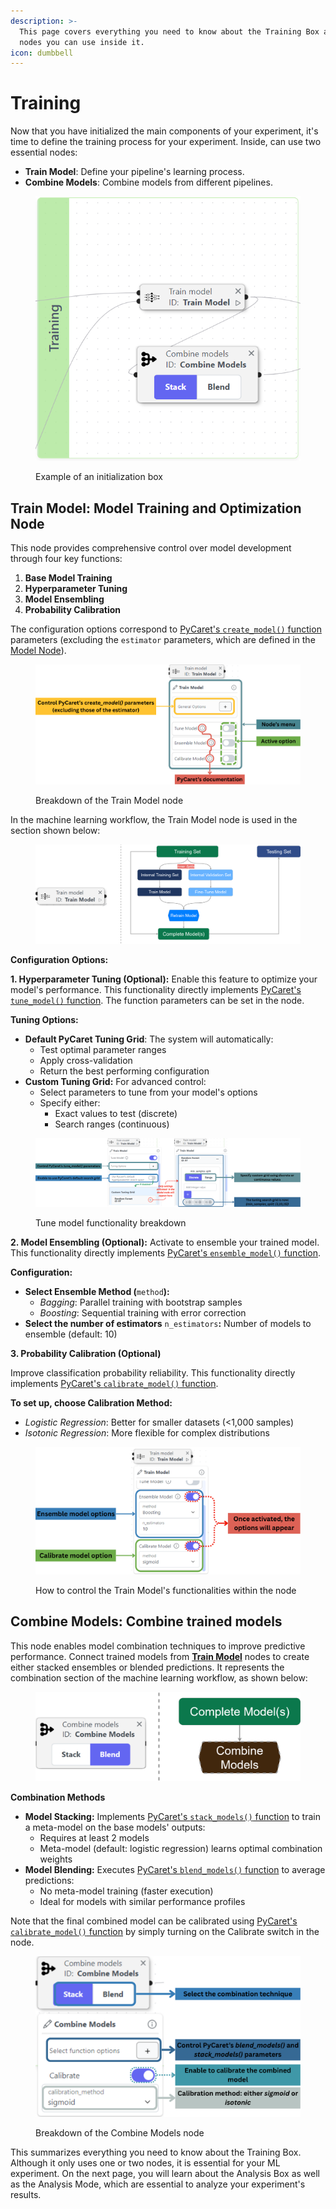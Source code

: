 ```yaml
---
description: >-
  This page covers everything you need to know about the Training Box and the
  nodes you can use inside it.
icon: dumbbell
---
```


# Training

Now that you have initialized the main components of your experiment, it's time to define the training process for your experiment. Inside, can use two essential nodes:

* **Train Model**: Define your pipeline's learning process.
* **Combine Models**: Combine models from different pipelines.

<figure><img src="../../../.gitbook/assets/image (60).png" alt=""><figcaption><p>Example of an initialization box</p></figcaption></figure>

## **Train Model: Model Training and Optimization Node**

This node provides comprehensive control over model development through four key functions:

1. **Base Model Training**
2. **Hyperparameter Tuning**
3. **Model Ensembling**
4. **Probability Calibration**

The configuration options correspond to [PyCaret's `create_model()` function](https://pycaret.readthedocs.io/en/stable/api/classification.html#pycaret.classification.create_model) parameters (excluding the `estimator` parameters, which are defined in the [Model Node](initialization.md#model-node-configure-your-machine-learning-algorithm)).

<figure><img src="../../../.gitbook/assets/BreakdownTrainModel2Node.png" alt=""><figcaption><p>Breakdown of the Train Model node</p></figcaption></figure>

In the machine learning workflow, the Train Model node is used in the section shown below:

<figure><img src="../../../.gitbook/assets/TrainModelNodeUsageNew.png" alt=""><figcaption></figcaption></figure>

**Configuration Options:**

**1. Hyperparameter Tuning (Optional):** Enable this feature to optimize your model's performance. This functionality directly implements [PyCaret's `tune_model()` function](https://pycaret.readthedocs.io/en/stable/api/classification.html#pycaret.classification.tune_model). The function parameters can be set in the node.

**Tuning Options:**

* **Default PyCaret Tuning Grid**: The system will automatically:
  * Test optimal parameter ranges
  * Apply cross-validation
  * Return the best performing configuration
* **Custom Tuning Grid:** For advanced control:
  * Select parameters to tune from your model's options
  * Specify either:
    * Exact values to test (discrete)
    * Search ranges (continuous)

<figure><img src="../../../.gitbook/assets/BreakdownTrainModel3Node.png" alt=""><figcaption><p>Tune model functionality breakdown</p></figcaption></figure>

**2. Model Ensembling (Optional):** Activate to ensemble your trained model. This functionality directly implements [PyCaret's `ensemble_model()` function](https://pycaret.readthedocs.io/en/stable/api/classification.html#pycaret.classification.ensemble_model).

**Configuration:**

* **Select Ensemble Method (**`method`**):**
  * _Bagging_: Parallel training with bootstrap samples
  * _Boosting_: Sequential training with error correction
* **Select the number of estimators** `n_estimators`**:** Number of models to ensemble (default: 10)

**3. Probability Calibration (Optional)**

Improve classification probability reliability. This functionality directly implements [PyCaret's `calibrate_model()` function](https://pycaret.readthedocs.io/en/stable/api/classification.html#pycaret.classification.calibrate_model).

**To set up, choose Calibration Method:**

* _Logistic Regression_: Better for smaller datasets (<1,000 samples)
* _Isotonic Regression_: More flexible for complex distributions

<figure><img src="../../../.gitbook/assets/BreakdownTrainModel1Node.png" alt=""><figcaption><p>How to control the Train Model's functionalities within the node</p></figcaption></figure>

## Combine Models: Combine trained models

This node enables model combination techniques to improve predictive performance. Connect trained models from [**Train Model**](training.md#train-model-model-training-and-optimization-node) nodes to create either stacked ensembles or blended predictions. It represents the combination section of the machine learning workflow, as shown below:

<figure><img src="../../../.gitbook/assets/CombineModelsNodeUsageNew.png" alt=""><figcaption></figcaption></figure>

**Combination Methods**

* **Model Stacking:** Implements [PyCaret's `stack_models()` function](https://pycaret.readthedocs.io/en/stable/api/classification.html#pycaret.classification.stack_models) to train a meta-model on the base models' outputs:
  * Requires at least 2 models
  * Meta-model (default: logistic regression) learns optimal combination weights
* **Model Blending:** Executes [PyCaret's `blend_models()` function](https://pycaret.readthedocs.io/en/stable/api/classification.html#pycaret.classification.blend_models) to average predictions:
  * No meta-model training (faster execution)
  * Ideal for models with similar performance profiles

Note that the final combined model can be calibrated using [PyCaret's `calibrate_model()` function](https://pycaret.readthedocs.io/en/stable/api/classification.html#pycaret.classification.calibrate_model) by simply turning on the Calibrate switch in the node.

<figure><img src="../../../.gitbook/assets/BreakdownCombineModelsNode.png" alt=""><figcaption><p>Breakdown of the Combine Models node</p></figcaption></figure>

This summarizes everything you need to know about the Training Box. Although it only uses one or two nodes, it is essential for your ML experiment. On the next page, you will learn about the Analysis Box as well as the Analysis Mode, which are essential to analyze your experiment's results.
